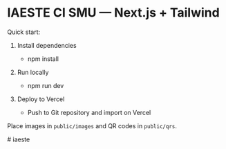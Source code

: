 # IAESTE CI SMU — Next.js + Tailwind

Quick start:

1. Install dependencies
   - npm install

2. Run locally
   - npm run dev

3. Deploy to Vercel
   - Push to Git repository and import on Vercel

Place images in `public/images` and QR codes in `public/qrs`.


#   i a e s t e  
 